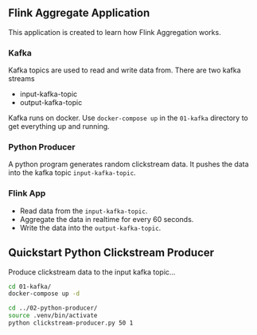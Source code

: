 ## Flink Aggregate Application

This application is created to learn how Flink Aggregation works.


### Kafka
Kafka topics are used to read and write data from. 
There are two kafka streams
- input-kafka-topic
- output-kafka-topic

Kafka runs on docker. Use `docker-compose up` in the `01-kafka` directory to get everything up and running.


### Python Producer
A python program generates random clickstream data.
It pushes the data into the kafka topic `input-kafka-topic`.


### Flink App
- Read data from the `input-kafka-topic`.
- Aggregate the data in realtime for every 60 seconds.
- Write the data into the `output-kafka-topic`.


## Quickstart Python Clickstream Producer
Produce clickstream data to the input kafka topic...
```bash
cd 01-kafka/
docker-compose up -d

cd ../02-python-producer/
source .venv/bin/activate
python clickstream-producer.py 50 1
```